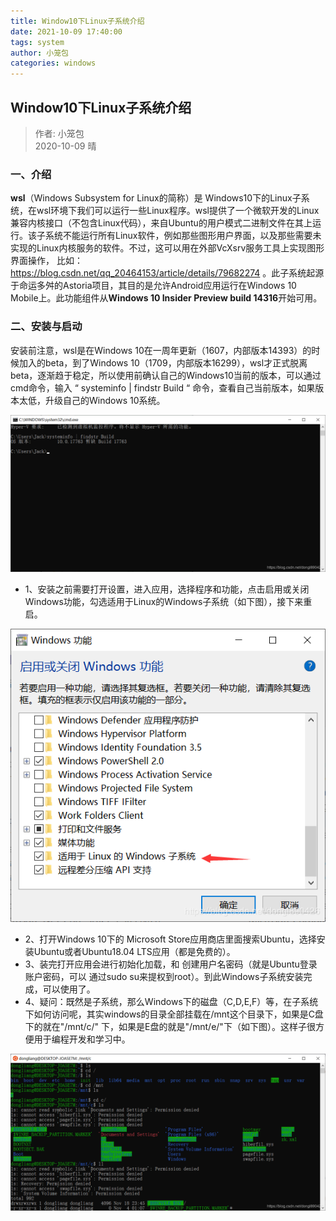 ```yaml
---
title: Window10下Linux子系统介绍
date: 2021-10-09 17:40:00
tags: system
author: 小笼包
categories: windows
---
```


## Window10下Linux子系统介绍

> 作者: 小笼包  
> 2020-10-09 晴

### 一、介绍
**wsl**（Windows Subsystem for Linux的简称）是 Windows10下的Linux子系统，在wsl环境下我们可以运行一些Linux程序。wsl提供了一个微软开发的Linux兼容内核接口（不包含Linux代码），来自Ubuntu的用户模式二进制文件在其上运行。该子系统不能运行所有Linux软件，例如那些图形用户界面，以及那些需要未实现的Linux内核服务的软件。不过，这可以用在外部VcXsrv服务工具上实现图形界面操作， 比如：https://blog.csdn.net/qq_20464153/article/details/79682274 。此子系统起源于命运多舛的Astoria项目，其目的是允许Android应用运行在Windows 10 Mobile上。此功能组件从**Windows 10 Insider Preview build 14316**开始可用。

### 二、安装与启动
安装前注意，wsl是在Windows 10在一周年更新（1607，内部版本14393）的时候加入的beta，到了Windows 10（1709，内部版本16299），wsl才正式脱离beta，逐渐趋于稳定，所以使用前确认自己的Windows10当前的版本，可以通过cmd命令，输入 “ systeminfo | findstr Build “ 命令，查看自己当前版本，如果版本太低，升级自己的Windows 10系统。

<!-- more -->

![](https://github.com/SimpleDays/studyessay/blob/master/windows/images/cmd.png)

* 1、安装之前需要打开设置，进入应用，选择程序和功能，点击启用或关闭Windows功能，勾选适用于Linux的Windows子系统（如下图），接下来重启。

![](https://github.com/SimpleDays/studyessay/blob/master/windows/images/windowsgn.png)

* 2、打开Windows 10下的 Microsoft Store应用商店里面搜索Ubuntu，选择安装Ubuntu或者Ubuntu18.04 LTS应用（都是免费的）。
* 3、装完打开应用会进行初始化加载，和 创建用户名密码（就是Ubuntu登录账户密码，可以 通过sudo su来提权到root）。到此Windows子系统安装完成，可以使用了。
* 4、疑问：既然是子系统，那么Windows下的磁盘（C,D,E,F）等，在子系统下如何访问呢，其实windows的目录全部挂载在/mnt这个目录下，如果是C盘下的就在"/mnt/c/" 下，如果是E盘的就是"/mnt/e/"下（如下图）。这样子很方便用于编程开发和学习中。

![](https://github.com/SimpleDays/studyessay/blob/master/windows/images/cmd2.png)
